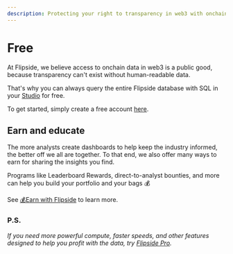 ```yaml
---
description: Protecting your right to transparency in web3 with onchain data
---
```


# Free

At Flipside, we believe access to onchain data in web3 is a public good, because transparency can't exist without human-readable data.&#x20;

That's why you can always query the entire Flipside database with SQL in your [Studio](https://flipside.new) for free.

To get started, simply create a free account [here](https://flipsidecrypto.com).

## Earn and educate

The more analysts create dashboards to help keep the industry informed, the better off we all are together. To that end, we also offer many ways to earn for sharing the insights you find.

Programs like Leaderboard Rewards, direct-to-analyst bounties, and more can help you build your portfolio and your bags 💰

See [💰Earn with Flipside](https://app.gitbook.com/o/-LdEn7uFmFX9w2zbU4Eu/s/-LdEnDLYh6Su5z7LbnEZ/\~/changes/488/sql-studio-analysts/analyst-rewards) to learn more.



### P.S.

_If you need more powerful compute, faster speeds, and other features designed to help you profit with the data, try_ [_Flipside Pro_](https://app.gitbook.com/o/-LdEn7uFmFX9w2zbU4Eu/s/-LdEnDLYh6Su5z7LbnEZ/\~/changes/488/choose-your-flipside-tier/pro)_._
